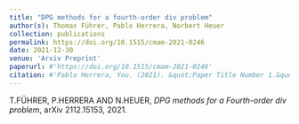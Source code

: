 ```yaml
---
title: "DPG methods for a fourth-order div problem"
author(s): Thomas Führer, Pablo Herrera, Norbert Heuer
collection: publications
permalink: https://doi.org/10.1515/cmam-2021-0246
date: 2021-12-30
venue: 'Arxiv Preprint'
paperurl: #'https://doi.org/10.1515/cmam-2021-0246'
citation: #'Pablo Herrera, You. (2021). &quot;Paper Title Number 1.&quot; <i>Journal 1</i>. 1(1).'
---
```


T.FÜHRER, P.HERRERA AND N.HEUER, <i>DPG methods for a Fourth-order div problem</i>, arXiv 2112.15153, 2021.
